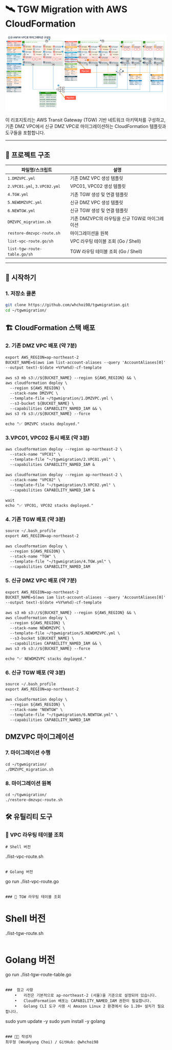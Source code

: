 # 🛰️ TGW Migration with AWS CloudFormation

![TGW 아키텍처 다이어그램](./tgw-architecture.png)

이 리포지토리는 AWS Transit Gateway (TGW) 기반 네트워크 아키텍처를 구성하고, 기존 DMZ VPC에서 신규 DMZ VPC로 마이그레이션하는 CloudFormation 템플릿과 도구들을 포함합니다.

---

## 📁 프로젝트 구조

| 파일명/스크립트               | 설명                                      |
|------------------------------|-------------------------------------------|
| `1.DMZVPC.yml`               | 기존 DMZ VPC 생성 템플릿                   |
| `2.VPC01.yml`, `3.VPC02.yml` | VPC01, VPC02 생성 템플릿                   |
| `4.TGW.yml`                  | 기존 TGW 생성 및 연결 템플릿               |
| `5.NEWDMZVPC.yml`            | 신규 DMZ VPC 생성 템플릿                   |
| `6.NEWTGW.yml`               | 신규 TGW 생성 및 연결 템플릿               |
| `DMZVPC_migration.sh`        | 기존 DMZVPC의 라우팅을 신규 TGW로 마이그레이션 |
| `restore-dmzvpc-route.sh`    | 마이그레이션을 원복                        |
| `list-vpc-route.go/sh`       | VPC 라우팅 테이블 조회 (Go / Shell)        |
| `list-tgw-route-table.go/sh` | TGW 라우팅 테이블 조회 (Go / Shell)        |

---

## 🚀 시작하기

### 1. 저장소 클론

```bash
git clone https://github.com/whchoi98/tgwmigration.git
cd ~/tgwmigration/
```

## 🏗️ CloudFormation 스택 배포

### 2. 기존 DMZ VPC 배포 (약 7분)
```
export AWS_REGION=ap-northeast-2
BUCKET_NAME=$(aws iam list-account-aliases --query 'AccountAliases[0]' --output text)-$(date +%Y%m%d)-cf-template

aws s3 mb s3://${BUCKET_NAME} --region ${AWS_REGION} && \
aws cloudformation deploy \
  --region ${AWS_REGION} \
  --stack-name DMZVPC \
  --template-file ~/tgwmigration/1.DMZVPC.yml \
  --s3-bucket ${BUCKET_NAME} \
  --capabilities CAPABILITY_NAMED_IAM && \
aws s3 rb s3://${BUCKET_NAME} --force

echo "✅ DMZVPC stacks deployed."
```

### 3.VPC01, VPC02 동시 배포 (약 3분)
```
aws cloudformation deploy --region ap-northeast-2 \
  --stack-name "VPC01" \
  --template-file "~/tgwmigration/2.VPC01.yml" \
  --capabilities CAPABILITY_NAMED_IAM &

aws cloudformation deploy --region ap-northeast-2 \
  --stack-name "VPC02" \
  --template-file "~/tgwmigration/3.VPC02.yml" \
  --capabilities CAPABILITY_NAMED_IAM &

wait
echo "✅ VPC01, VPC02 stacks deployed."
```

### 4. 기존 TGW 배포 (약 3분)
```
source ~/.bash_profile
export AWS_REGION=ap-northeast-2

aws cloudformation deploy \
  --region ${AWS_REGION} \
  --stack-name "TGW" \
  --template-file "~/tgwmigration/4.TGW.yml" \
  --capabilities CAPABILITY_NAMED_IAM
```

### 5. 신규 DMZ VPC 배포 (약 7분)

```
export AWS_REGION=ap-northeast-2
BUCKET_NAME=$(aws iam list-account-aliases --query 'AccountAliases[0]' --output text)-$(date +%Y%m%d)-cf-template

aws s3 mb s3://${BUCKET_NAME} --region ${AWS_REGION} && \
aws cloudformation deploy \
  --region ${AWS_REGION} \
  --stack-name NEWDMZVPC \
  --template-file ~/tgwmigration/5.NEWDMZVPC.yml \
  --s3-bucket ${BUCKET_NAME} \
  --capabilities CAPABILITY_NAMED_IAM && \
aws s3 rb s3://${BUCKET_NAME} --force

echo "✅ NEWDMZVPC stacks deployed."
```

### 6. 신규 TGW 배포 (약 3분)

```
source ~/.bash_profile
export AWS_REGION=ap-northeast-2

aws cloudformation deploy \
  --region ${AWS_REGION} \
  --stack-name "NEWTGW" \
  --template-file "~/tgwmigration/6.NEWTGW.yml" \
  --capabilities CAPABILITY_NAMED_IAM
```

## DMZVPC 마이그레이션
### 7. 마이그레이션 수행

```
cd ~/tgwmigration/
./DMZVPC_migration.sh
```

### 8. 마이그레이션 원복
```
cd ~/tgwmigration/
./restore-dmzvpc-route.sh
```

## 🛠️ 유틸리티 도구
### 🔎 VPC 라우팅 테이블 조회

```
# Shell 버전
```
./list-vpc-route.sh
```

# Golang 버전
```
go run ./list-vpc-route.go
```

### 🔎 TGW 라우팅 테이블 조회

```
# Shell 버전
./list-tgw-route.sh
```
```
# Golang 버전
go run ./list-tgw-route-table.go
```

###  참고 사항
	•	리전은 기본적으로 ap-northeast-2 (서울)을 기준으로 설정되어 있습니다.
	•	CloudFormation 배포는 CAPABILITY_NAMED_IAM 권한이 필요합니다.
	•	Golang CLI 도구 사용 시 Amazon Linux 2 환경에서 Go 1.20+ 설치가 필요합니다.
```
sudo yum update -y
sudo yum install -y golang
```

### 👨‍💻 작성자
최우형 (WooHyung Choi) / GitHub: @whchoi98
